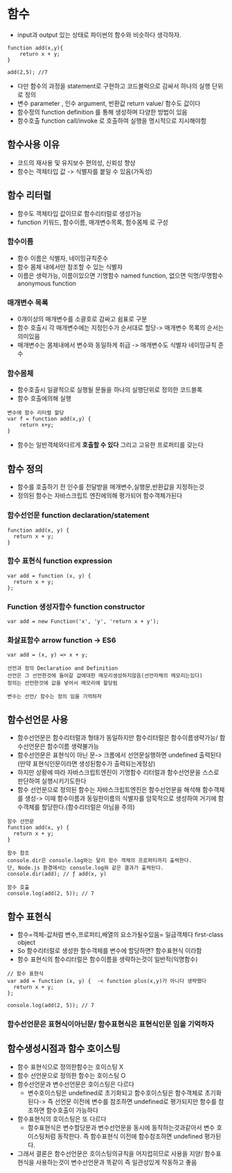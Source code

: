 # 함수 
- input과 output 있는 상태로 파이썬의 함수와 비슷하다 생각하자.
```
function add(x,y){
    return x + y;
}

add(2,5); //7
```
- 다만 함수의 과정을 statement로 구현하고 코드블럭으로 감싸서 하나의 실행 단위로 정의
- 변수 parameter , 인수 argument, 반환값 return value/ 함수도 값이다
- 함수정의 function definition 를 통해 생성하며 다양한 방법이 있음
- 함수호출 function call/invoke 로 호출하여 실행을 명시적으로 지시해야함

## 함수사용 이유
- 코드의 재사용 및 유지보수 편의성, 신뢰성 향상
- 함수는 객체타입 값 -> 식별자를 붙일 수 있음(가독성)

## 함수 리터럴
- 함수도 객체타입 값이므로 함수리터럴로 생성가능
- function 키워드, 함수이름, 매개변수목록, 함수몸체 로 구성
### 함수이름
- 함수 이름은 식별자, 네이밍규칙준수
- 함수 몸체 내에서만 참조할 수 있는 식별자
- 이름은 생략가능, 이름이있으면 기명함수 named function, 없으면 익명/무명함수 anonymous function
### 매개변수 목록
- 0개이상의 매개변수를 소괄호로 감싸고 쉼표로 구분
- 함수 호출시 각 매개변수에는 지정인수가 순서대로 할당-> 매개변수 목록의 순서는 의미있음
- 매개변수는 몸체내에서 변수와 동일하게 취급 -> 매개변수도 식별자 네이밍규칙 준수
### 함수몸체
- 함수호출시 일괄적으로 실행될 문들을 하나의 실행단위로 정의한 코드블록
- 함수 호출에의해 실행
```
변수에 함수 리터럴 할당
var f = function add(x,y) {
    return x+y;
}
```
- 함수는 일반객체와다르게 **호출할 수 있다** 그리고 고유한 프로퍼티를 갖는다

## 함수 정의
- 함수를 호출하기 전 인수를 전달받을 매개변수,실행문,반환값을 지정하는것
- 정의된 함수는 자바스크립트 엔진에의해 평가되어 함수객체가된다
### 함수선언문 function declaration/statement
```
function add(x, y) {
  return x + y;
}
```
### 함수 표현식 function expression
```
var add = function (x, y) {
  return x + y;
};
```
### Function 생성자함수 function constructor
```
var add = new Function('x', 'y', 'return x + y');
```
### 화살표함수 arrow function -> ES6
```
var add = (x, y) => x + y;
```
```
선언과 정의 Declaration and Definition
선언은 그 선언한것에 들어갈 값에대한 메모리생성하지않음(선언자체의 메모리는있다)
정의는 선언한것에 값을 넣어서 메모리에 할당됨

변수는 선언/ 함수는 정의 임을 기억하자
```

## 함수선언문 사용
- 함수선언문은 함수리터럴과 형태가 동일하지만 함수리터럴은 함수이름생략가능/ 함수선언문은 함수이름 생략불가능
- 함수선언문은 표현식이 아닌 문-> 크롬에서 선언문실행하면 undefined 출력된다(만약 표현식인문이라면 생성된함수가 출력되는게정상)
- 하지만 상황에 따라 자바스크립트엔진이 기명함수 리터럴과 함수선언문을 스스로 판단하여 실행시키기도한다
- 함수 선언문으로 정의된 함수는 자바스크립트엔진은 함수선언문을 해석해 함수객체를 생성-> 이때 함수이름과 동일한이름의 식별자를 암묵적으로 생성하여 거기에 함수객체를 할당한다.(함수리터럴은 아님을 주의)
```
함수 선언문
function add(x, y) {
  return x + y;
}

함수 참조
console.dir은 console.log와는 달리 함수 객체의 프로퍼티까지 출력한다.
단, Node.js 환경에서는 console.log와 같은 결과가 출력된다.
console.dir(add); // ƒ add(x, y)

함수 호출
console.log(add(2, 5)); // 7
```

## 함수 표현식
- 함수=객체-값처럼 변수,프로퍼티,배열의 요소가될수있음= 일급객체다 first-class object
- So 함수리터럴로 생성한 함수객체를 변수에 할당하면? 함수표현식 이라함
- 함수 표현식의 함수리터럴은 함수이름을 생략하는것이 일반적(익명함수)
```
// 함수 표현식
var add = function (x, y) {  -< function plus(x,y)가 아니다 생략했다
  return x + y;
};

console.log(add(2, 5)); // 7
```
### 함수선언문은 표현식이아닌문/ 함수표현식은 표현식인문 임을 기억하자

## 함수생성시점과 함수 호이스팅
- 함수 표현식으로 정의한함수는 호이스팅 X
- 함수 선언문으로 정의한 함수는 호이스팅 O
- 함수선언문과 변수선언문은 호이스팅은 다르다
    - 변수호이스팅은 undefined로 초기화되고 함수호이스팅은 함수객체로 초기화된다-> 즉 선언문 이전에 변수를 참조하면 undefined로 평가되지만 함수를 참조하면 함수호출이 가능하다
- 함수표현식의 호이스팅은 또 다르다
    - 함수표현식은 변수할당문과 변수선언문을 동시에 동작하는것과같아서 변수 호이스팅처럼 동작한다. 즉 함수표현식 이전에 함수참조하면 undefined 평가된다.
- 그래서 결론은 함수선언문은 호이스팅의규칙을 어지럽히므로 사용을 지양/ 함수표현식을 사용하는것이 변수선언문과 똑같이 즉 일관성있게 작동하고 좋음



